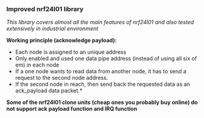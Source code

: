 ### Improved nrf24l01 library

*This library covers almost all the main features of nrf24l01 and also tested extensively in industrial environment*

**Working principle (acknowledge payload):**

* Each node is assigned to an unique address
* Only enabled and used one data pipe address (instead of using all six of em) in each node
* If a one node wants to read data from another node, it has to send a request to the second node address.
* If the second node in reach, then send back the requested data as an ack_payload data packet.*

**Some of the nrf24l01 clone units (cheap ones you probably buy online)  do not support ack payload function and IRQ function**

